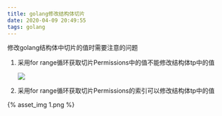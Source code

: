 ```yaml
---
title: golang修改结构体切片
date: 2020-04-09 20:49:55
tags: golang
---
```


修改golang结构体中切片的值时需要注意的问题

1. 采用for range循环获取切片Permissions中的值不能修改结构体tp中的值
   
   ![](2.png)
   
2. 采用for range循环获取切片Permissions的索引可以修改结构体tp中的值

{% asset_img 1.png %}

